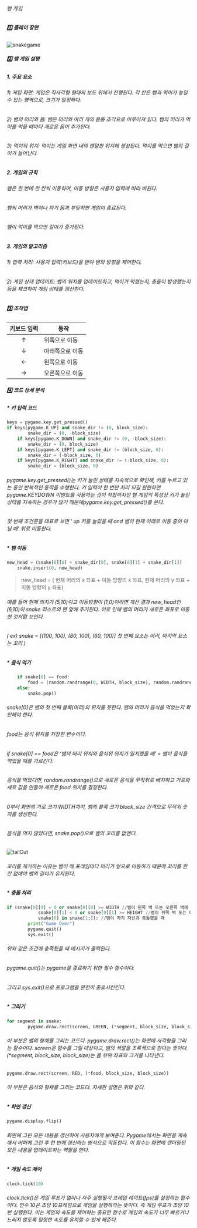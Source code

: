 ###### 뱀 게임

##### 1️⃣ 플레이 장면
![snakegame](https://github.com/user-attachments/assets/48bf7e39-2f7c-4298-b6bd-4cd04d267937)

##### 2️⃣ 뱀 게임 설명


##### 1. 주요 요소
 ###### 1) 게임 화면: 게임은 직사각형 형태의 보드 위에서 진행된다. 각 칸은 뱀과 먹이가 놓일 수 있는 영역으로, 크기가 일정하다.
 ###### 2) 뱀의 머리와 몸: 뱀은 머리와 여러 개의 몸통 조각으로 이루어져 있다. 뱀의 머리가 먹이를 먹을 때마다 새로운 몸이 추가된다.
 ###### 3) 먹이의 위치: 먹이는 게임 화면 내의 랜덤한 위치에 생성된다. 먹이를 먹으면 뱀의 길이가 늘어난다.
##### 2. 게임의 규칙
###### 뱀은 한 번에 한 칸씩 이동하며, 이동 방향은 사용자 입력에 따라 바뀐다.
###### 뱀의 머리가 벽이나 자기 몸과 부딪히면 게임이 종료된다.
###### 뱀이 먹이를 먹으면 길이가 증가된다.
##### 3. 게임의 알고리즘
 ###### 1) 입력 처리: 사용자 입력(키보드)을 받아 뱀의 방향을 제어한다.
 ###### 2) 게임 상태 업데이트: 뱀의 위치를 업데이트하고, 먹이가 먹혔는지, 충돌이 발생했는지 등을 체크하여 게임 상태를 갱신한다.

##### 3️⃣ 조작법

|키보드 입력|동작|
|:---:|---|
|↑|위쪽으로 이동|
|↓|아래쪽으로 이동|
|←|왼쪽으로 이동|
|→|오른쪽으로 이동|
##### 4️⃣ 코드 상세 분석

##### * 키 입력 코드
```python
keys = pygame.key.get_pressed()
if keys[pygame.K_UP] and snake_dir != (0, block_size):
        snake_dir = (0, -block_size)
    if keys[pygame.K_DOWN] and snake_dir != (0, -block_size):
        snake_dir = (0, block_size)
    if keys[pygame.K_LEFT] and snake_dir != (block_size, 0):
        snake_dir = (-block_size, 0)
    if keys[pygame.K_RIGHT] and snake_dir != (-block_size, 0):
        snake_dir = (block_size, 0)
```
###### pygame.key.get_pressed()는 키가 눌린 상태를 지속적으로 확인해, 키를 누르고 있는 동안 반복적인 동작을 수행한다. 키 입력이 한 번만 처리 되길 원한하면 pygame.KEYDOWN 이벤트를 사용하는 것이 적합하지만 뱀 게임의 특성상 키가 눌린 상태를 지속하는 경우가 많기 때문에pygame.key.get_pressed()를 쓴다. 
###### 첫 번째 조건문을 대표로 보면 ' up 키를 눌렀을 때 and 뱀이 현재 아래로 이동 중이 아닐 때' 위로 이동한다.

##### * 뱀 이동
```python
new_head = (snake[0][0] + snake_dir[0], snake[0][1] + snake_dir[1])
    snake.insert(0, new_head)
```
> new_head = ( 현재 머리의 x 좌표 + 이동 방향의 x 좌표, 현재 머리의 y 좌표 + 이동 방향의 y 좌표)

###### 예를 들어 현재 의치가 (5,10)이고 이동방향이 (1,0)이라면 계산 결과 new_head인 (6,10)이 snake 리스트의 맨 앞에 추가된다. 이로 인해 뱀의 머리가 새로운 좌표로 이동한 것처럼 보인다. 
###### ( ex) snake = [(100, 100), (80, 100), (60, 100)] 첫 번째 요소는 머리, 마지막 요소는 꼬리 )

##### * 음식 먹기
```python
    if snake[0] == food:
        food = (random.randrange(0, WIDTH, block_size), random.randrange(0, HEIGHT, block_size))
    else:
        snake.pop()
```
###### snake[0]은 뱀의 첫 번째 블록(머리)의 위치를 뜻한다. 뱀의 머리가 음식을 먹었는지 확인해야 한다.
###### food는 음식 위치를 저장한 변수이다.
###### if snake[0] == food은 ‘뱀의 머리 위치와 음식위 위치가 일치했을 때’ = 뱀이 음식을 먹었을 때를 가르킨다. 

###### 음식을 먹었다면, random.randrange()으로 새로운 음식을 무작위로 배치하고 가로와 세로 값을 만들어 새로운 food 위치를 결정한다.
###### 0부터 화면의 가로 크기 WIDTH까지, 뱀의 블록 크기 block_size 간격으로 무작위 숫자를 생성한다.

###### 음식을 먹지 않았다면, snake.pop()으로 뱀의 꼬리를 없앤다.

![tailCut](https://github.com/user-attachments/assets/0429a9cc-616b-4d19-9c71-27283d9c9c71)

###### 꼬리를 제거하는 이유는 뱀이 매 프레임마다 머리가 앞으로 이동하기 때문에 꼬리를 한 칸 없애야 뱀의 길이가 유지된다.


##### * 충돌 처리
```python
if (snake[0][0] < 0 or snake[0][0] >= WIDTH //뱀이 왼쪽 벽 또는 오른쪽 벽에 충돌하면 or
            snake[0][1] < 0 or snake[0][1] >= HEIGHT //뱀이 위쪽 벽 또는 아래쪽 벽에 충돌 or
            snake[0] in snake[1:]): //뱀이 자기 자신과 충돌했을 때
        print("Game Over")
        pygame.quit()
        sys.exit()
```
###### 위와 같은 조건에 충족됬을 때 메시지가 출력된다. 
###### pygame.quit()는 pygame을 종료하기 위한 필수 함수이다.
###### 그리고 sys.exit()으로 프로그램을 완전히 종료시킨킨다.
##### * 그리기
```python
for segment in snake:
        pygame.draw.rect(screen, GREEN, (*segment, block_size, block_size))
```
###### 이 부분은 뱀의 형체를 그리는 코드다. pygame.draw.rect()는 화면에 사각형을 그리는 함수이다. screen은 함수를 그릴 대상이고, 뱀의 색깔을 초록색으로 한다는 뜻이다. (*segment, block_size, block_size)는 몸 부위 좌표와 크기를 나타낸다. 
```python
pygame.draw.rect(screen, RED, (*food, block_size, block_size))
```
###### 이 부분은 음식의 형체를 그리는 코드다. 자세한 설명은 위와 같다.

##### * 화면 갱신
```python
pygame.display.flip()
```
###### 화면에 그린 모든 내용을 갱신하여 사용자에게 보여준다. Pygame에서는 화면을 계속해서 버퍼에 그린 후 한 번에 갱신하는 방식으로 작동한다. 이 함수는 화면에 렌더링된 모든 내용을 업데이트하는 역할을 한다.

##### * 게임 속도 제어
```python
clock.tick(10)
```
###### clock.tick()은 게임 루프가 얼마나 자주 실행될지 프레임 레이트(fps)를 설정하는 함수이다. 인수 10은 초당 10프레임으로 게임을 실행하라는 뜻이다. 즉 게임 루프가 초당 10번 실행된다. 이는 게임의 속도를 제어하는 중요한 함수로 게임의 속도가 너무 빠르거나 느리지 않도록 일정한 속도를 유지할 수 있게 해준다.
